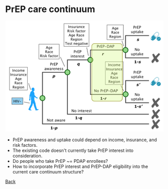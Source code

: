 # PrEP care continuum

![CareContinuum](figures/PrEPContinuum.png)

* PrEP awareness and uptake could depend on income, insurance, and risk factors. 
* The existing code doesn't currently take PrEP interest into consideration. 
* Do people who take PrEP ~= PDAP enrollees? 
* How to incorporate PrEP interest and PrEP-DAP eligibility into the current care continuum structure? 

<a href="ModuleSum.md#PrEP">Back</a>




